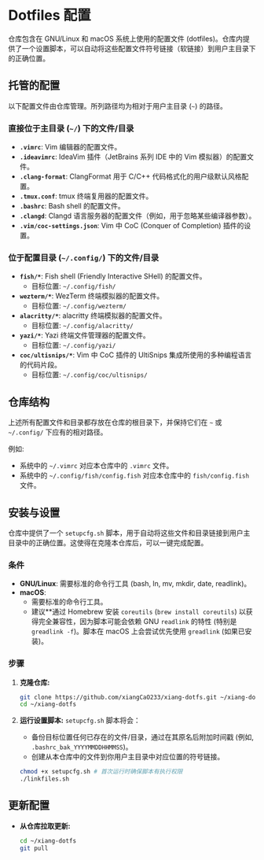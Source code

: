 # Dotfiles 配置

仓库包含在 GNU/Linux 和 macOS 系统上使用的配置文件 (dotfiles)。仓库内提供了一个设置脚本，可以自动将这些配置文件符号链接（软链接）到用户主目录下的正确位置。

## 托管的配置

以下配置文件由仓库管理。所列路径均为相对于用户主目录 (`~`) 的路径。

### 直接位于主目录 (`~/`) 下的文件/目录

- **`.vimrc`**: Vim 编辑器的配置文件。
- **`.ideavimrc`**: IdeaVim 插件（JetBrains 系列 IDE 中的 Vim 模拟器）的配置文件。
- **`.clang-format`**: ClangFormat 用于 C/C++ 代码格式化的用户级默认风格配置。
- **`.tmux.conf`**: tmux 终端复用器的配置文件。
- **`.bashrc`**: Bash shell 的配置文件。
- **`.clangd`**: Clangd 语言服务器的配置文件（例如，用于忽略某些编译器参数）。
- **`.vim/coc-settings.json`**: Vim 中 CoC (Conquer of Completion) 插件的设置。

### 位于配置目录 (`~/.config/`) 下的文件/目录

- **`fish/*`**: Fish shell (Friendly Interactive SHell) 的配置文件。
    - 目标位置: `~/.config/fish/`
- **`wezterm/*`**: WezTerm 终端模拟器的配置文件。
    - 目标位置: `~/.config/wezterm/`
- **`alacritty/*`**: alacritty 终端模拟器的配置文件。
    - 目标位置: `~/.config/alacritty/`
- **`yazi/*`**: Yazi 终端文件管理器的配置文件。
    - 目标位置: `~/.config/yazi/`
- **`coc/ultisnips/*`**: Vim 中 CoC 插件的 UltiSnips 集成所使用的多种编程语言的代码片段。
    - 目标位置: `~/.config/coc/ultisnips/`

## 仓库结构

上述所有配置文件和目录都存放在仓库的根目录下，并保持它们在 `~` 或 `~/.config/` 下应有的相对路径。

例如:

- 系统中的 `~/.vimrc` 对应本仓库中的 `.vimrc` 文件。
- 系统中的 `~/.config/fish/config.fish` 对应本仓库中的 `fish/config.fish` 文件。

## 安装与设置

仓库中提供了一个 `setupcfg.sh` 脚本，用于自动将这些文件和目录链接到用户主目录中的正确位置。这使得在克隆本仓库后，可以一键完成配置。

### 条件

- **GNU/Linux**: 需要标准的命令行工具 (bash, ln, mv, mkdir, date, readlink)。
- **macOS**:
    - 需要标准的命令行工具。
    - 建议\*\*通过 Homebrew 安装 `coreutils` (`brew install coreutils`) 以获得完全兼容性，因为脚本可能会依赖 GNU `readlink` 的特性 (特别是 `greadlink -f`)。脚本在 macOS 上会尝试优先使用 `greadlink` (如果已安装)。

### 步骤

1.  **克隆仓库:**

    ```bash
    git clone https://github.com/xiangCaO233/xiang-dotfs.git ~/xiang-dotfs
    cd ~/xiang-dotfs
    ```

2.  **运行设置脚本:**
    `setupcfg.sh` 脚本将会：
    - 备份目标位置任何已存在的文件/目录，通过在其原名后附加时间戳 (例如, `.bashrc_bak_YYYYMMDDHHMMSS`)。
    - 创建从本仓库中的文件到你用户主目录中对应位置的符号链接。

    ```bash
    chmod +x setupcfg.sh # 首次运行时确保脚本有执行权限
    ./linkfiles.sh
    ```

## 更新配置

- **从仓库拉取更新:**
    ```bash
    cd ~/xiang-dotfs
    git pull
    ```
